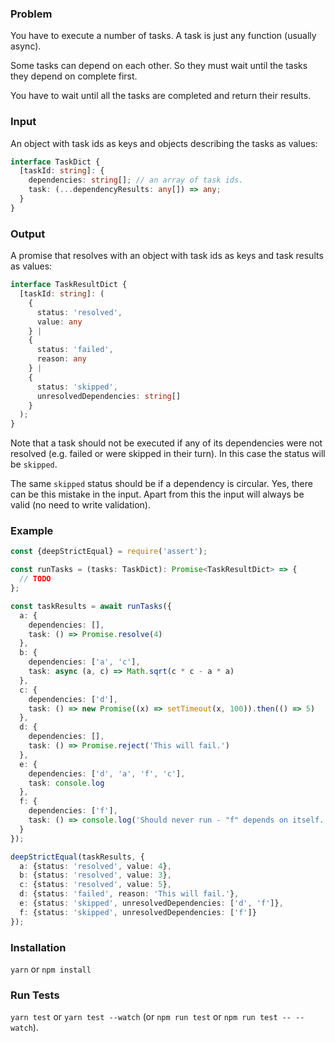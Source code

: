 ### Problem

You have to execute a number of tasks. A task is just any function (usually async).

Some tasks can depend on each other. So they must wait until the tasks they depend on complete first.

You have to wait until all the tasks are completed and return their results.

### Input

An object with task ids as keys and objects describing the tasks as values:

```typescript
interface TaskDict {
  [taskId: string]: {
    dependencies: string[]; // an array of task ids.
    task: (...dependencyResults: any[]) => any;
  }
}
```

### Output

A promise that resolves with an object with task ids as keys and task results as values:

```typescript
interface TaskResultDict {
  [taskId: string]: (
    {
      status: 'resolved',
      value: any
    } |
    {
      status: 'failed',
      reason: any
    } |
    {
      status: 'skipped',
      unresolvedDependencies: string[]
    }
  );
}
```

Note that a task should not be executed if any of its dependencies were not resolved (e.g. failed or were skipped in their turn).
In this case the status will be `skipped`.

The same `skipped` status should be if a dependency is circular. Yes, there can be this mistake in the input. Apart from this the input will always be valid (no need to write validation).

### Example

```typescript
const {deepStrictEqual} = require('assert');

const runTasks = (tasks: TaskDict): Promise<TaskResultDict> => {
  // TODO
};

const taskResults = await runTasks({
  a: {
    dependencies: [],
    task: () => Promise.resolve(4)
  },
  b: {
    dependencies: ['a', 'c'],
    task: async (a, c) => Math.sqrt(c * c - a * a)
  },
  c: {
    dependencies: ['d'],
    task: () => new Promise((x) => setTimeout(x, 100)).then(() => 5)
  },
  d: {
    dependencies: [],
    task: () => Promise.reject('This will fail.')
  },
  e: {
    dependencies: ['d', 'a', 'f', 'c'],
    task: console.log
  },
  f: {
    dependencies: ['f'],
    task: () => console.log('Should never run - "f" depends on itself.')
  }
});

deepStrictEqual(taskResults, {
  a: {status: 'resolved', value: 4},
  b: {status: 'resolved', value: 3},
  c: {status: 'resolved', value: 5},
  d: {status: 'failed', reason: 'This will fail.'},
  e: {status: 'skipped', unresolvedDependencies: ['d', 'f']},
  f: {status: 'skipped', unresolvedDependencies: ['f']}
});
```

### Installation

`yarn` or `npm install`

### Run Tests

`yarn test` or `yarn test --watch` (or `npm run test` or `npm run test -- --watch`).
